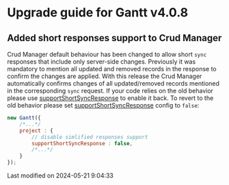 # Upgrade guide for Gantt v4.0.8

## Added short responses support to Crud Manager

Crud Manager default behaviour has been changed to allow short `sync` responses that include only server-side changes.
Previously it was mandatory to mention all updated and removed records in the response to confirm the changes are
applied. With this release the Crud Manager automatically confirms changes of all updated/removed records mentioned in
the corresponding `sync` request. If your code relies on the old behavior please
use [supportShortSyncResponse](#Gantt/model/ProjectModel#config-supportShortSyncResponse)
to enable it back. To revert to the old behavior please set
[supportShortSyncResponse](#Gantt/model/ProjectModel#config-supportShortSyncResponse) config to `false`:

```javascript
new Gantt({
    /*...*/
    project : {
        // disable simlified responses support
        supportShortSyncResponse : false,
        /*...*/
    }
});
```


<p class="last-modified">Last modified on 2024-05-21 9:04:33</p>